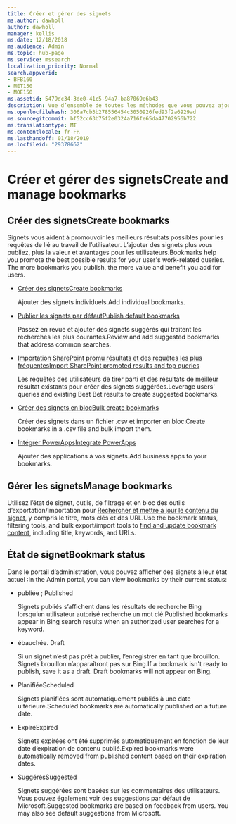 ```yaml
---
title: Créer et gérer des signets
ms.author: dawholl
author: dawholl
manager: kellis
ms.date: 12/18/2018
ms.audience: Admin
ms.topic: hub-page
ms.service: mssearch
localization_priority: Normal
search.appverid:
- BFB160
- MET150
- MOE150
ms.assetid: 5479dc34-3de0-41c5-94a7-ba87069e6b43
description: Vue d’ensemble de toutes les méthodes que vous pouvez ajouter et créer des signets pour les résultats de travail Microsoft Search
ms.openlocfilehash: 306a7cb3b278556454c3050926fed93f2a6929ad
ms.sourcegitcommit: bf52cc63b75f2e0324a716fe65da47702956b722
ms.translationtype: MT
ms.contentlocale: fr-FR
ms.lasthandoff: 01/18/2019
ms.locfileid: "29378662"
---
```

# <a name="create-and-manage-bookmarks"></a><span data-ttu-id="26d3e-103">Créer et gérer des signets</span><span class="sxs-lookup"><span data-stu-id="26d3e-103">Create and manage bookmarks</span></span>

## <a name="create-bookmarks"></a><span data-ttu-id="26d3e-104">Créer des signets</span><span class="sxs-lookup"><span data-stu-id="26d3e-104">Create bookmarks</span></span>

<span data-ttu-id="26d3e-p101">Signets vous aident à promouvoir les meilleurs résultats possibles pour les requêtes de lié au travail de l’utilisateur. L’ajouter des signets plus vous publiez, plus la valeur et avantages pour les utilisateurs.</span><span class="sxs-lookup"><span data-stu-id="26d3e-p101">Bookmarks help you promote the best possible results for your user's work-related queries. The more bookmarks you publish, the more value and benefit you add for users.</span></span>
  
- [<span data-ttu-id="26d3e-107">Créer des signets</span><span class="sxs-lookup"><span data-stu-id="26d3e-107">Create bookmarks</span></span>](create-bookmarks.md)
    
    <span data-ttu-id="26d3e-108">Ajouter des signets individuels.</span><span class="sxs-lookup"><span data-stu-id="26d3e-108">Add individual bookmarks.</span></span>
    
- [<span data-ttu-id="26d3e-109">Publier les signets par défaut</span><span class="sxs-lookup"><span data-stu-id="26d3e-109">Publish default bookmarks</span></span>](publish-default-bookmarks.md)
    
    <span data-ttu-id="26d3e-110">Passez en revue et ajouter des signets suggérés qui traitent les recherches les plus courantes.</span><span class="sxs-lookup"><span data-stu-id="26d3e-110">Review and add suggested bookmarks that address common searches.</span></span>
    
- [<span data-ttu-id="26d3e-111">Importation SharePoint promu résultats et des requêtes les plus fréquentes</span><span class="sxs-lookup"><span data-stu-id="26d3e-111">Import SharePoint promoted results and top queries</span></span>](import-sharepoint-promoted-results-and-top-queries.md)
    
    <span data-ttu-id="26d3e-112">Les requêtes des utilisateurs de tirer parti et des résultats de meilleur résultat existants pour créer des signets suggérées.</span><span class="sxs-lookup"><span data-stu-id="26d3e-112">Leverage users' queries and existing Best Bet results to create suggested bookmarks.</span></span>
    
- [<span data-ttu-id="26d3e-113">Créer des signets en bloc</span><span class="sxs-lookup"><span data-stu-id="26d3e-113">Bulk create bookmarks</span></span>](bulk-create-bookmarks.md)
    
    <span data-ttu-id="26d3e-114">Créer des signets dans un fichier .csv et importer en bloc.</span><span class="sxs-lookup"><span data-stu-id="26d3e-114">Create bookmarks in a .csv file and bulk import them.</span></span>
    
- [<span data-ttu-id="26d3e-115">Intégrer PowerApps</span><span class="sxs-lookup"><span data-stu-id="26d3e-115">Integrate PowerApps</span></span>](integrate-powerapps.md)
    
    <span data-ttu-id="26d3e-116">Ajouter des applications à vos signets.</span><span class="sxs-lookup"><span data-stu-id="26d3e-116">Add business apps to your bookmarks.</span></span>
    
## <a name="manage-bookmarks"></a><span data-ttu-id="26d3e-117">Gérer les signets</span><span class="sxs-lookup"><span data-stu-id="26d3e-117">Manage bookmarks</span></span>

<span data-ttu-id="26d3e-118">Utilisez l’état de signet, outils, de filtrage et en bloc des outils d’exportation/importation pour [Rechercher et mettre à jour le contenu du signet](manage-bookmarks.md), y compris le titre, mots clés et des URL.</span><span class="sxs-lookup"><span data-stu-id="26d3e-118">Use the bookmark status, filtering tools, and bulk export/import tools to [find and update bookmark content](manage-bookmarks.md), including title, keywords, and URLs.</span></span>
  
## <a name="bookmark-status"></a><span data-ttu-id="26d3e-119">État de signet</span><span class="sxs-lookup"><span data-stu-id="26d3e-119">Bookmark status</span></span>

<span data-ttu-id="26d3e-120">Dans le portail d’administration, vous pouvez afficher des signets à leur état actuel :</span><span class="sxs-lookup"><span data-stu-id="26d3e-120">In the Admin portal, you can view bookmarks by their current status:</span></span>
  
- <span data-ttu-id="26d3e-121">publiée ; </span><span class="sxs-lookup"><span data-stu-id="26d3e-121">Published</span></span>
    
    <span data-ttu-id="26d3e-122">Signets publiés s’affichent dans les résultats de recherche Bing lorsqu’un utilisateur autorisé recherche un mot clé.</span><span class="sxs-lookup"><span data-stu-id="26d3e-122">Published bookmarks appear in Bing search results when an authorized user searches for a keyword.</span></span>
    
- <span data-ttu-id="26d3e-123">ébauchée. </span><span class="sxs-lookup"><span data-stu-id="26d3e-123">Draft</span></span>
    
    <span data-ttu-id="26d3e-p102">Si un signet n’est pas prêt à publier, l’enregistrer en tant que brouillon. Signets brouillon n’apparaîtront pas sur Bing.</span><span class="sxs-lookup"><span data-stu-id="26d3e-p102">If a bookmark isn't ready to publish, save it as a draft. Draft bookmarks will not appear on Bing.</span></span>
    
- <span data-ttu-id="26d3e-126">Planifiée</span><span class="sxs-lookup"><span data-stu-id="26d3e-126">Scheduled</span></span>
    
    <span data-ttu-id="26d3e-127">Signets planifiées sont automatiquement publiés à une date ultérieure.</span><span class="sxs-lookup"><span data-stu-id="26d3e-127">Scheduled bookmarks are automatically published on a future date.</span></span>
    
- <span data-ttu-id="26d3e-128">Expiré</span><span class="sxs-lookup"><span data-stu-id="26d3e-128">Expired</span></span>
    
    <span data-ttu-id="26d3e-129">Signets expirées ont été supprimés automatiquement en fonction de leur date d’expiration de contenu publié.</span><span class="sxs-lookup"><span data-stu-id="26d3e-129">Expired bookmarks were automatically removed from published content based on their expiration dates.</span></span>
    
- <span data-ttu-id="26d3e-130">Suggérés</span><span class="sxs-lookup"><span data-stu-id="26d3e-130">Suggested</span></span>
    
    <span data-ttu-id="26d3e-p103">Signets suggérées sont basées sur les commentaires des utilisateurs. Vous pouvez également voir des suggestions par défaut de Microsoft.</span><span class="sxs-lookup"><span data-stu-id="26d3e-p103">Suggested bookmarks are based on feedback from users. You may also see default suggestions from Microsoft.</span></span>

  

